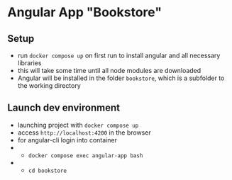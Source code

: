 # Angular App "Bookstore"

## Setup
* run `docker compose up` on first run to install angular and all necessary libraries
* this will take some time until all node modules are downloaded
* Angular will be installed in the folder `bookstore`, which is a subfolder to the working directory

## Launch dev environment
* launching project with `docker compose up` 
* access `http://localhost:4200` in the browser
* for angular-cli login into container 
* * `docker compose exec angular-app bash`
* * `cd bookstore`
